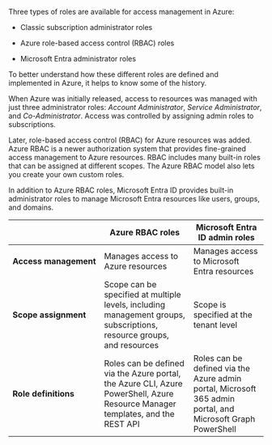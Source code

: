 Three types of roles are available for access management in Azure:

- Classic subscription administrator roles

- Azure role-based access control (RBAC) roles

- Microsoft Entra administrator roles

To better understand how these different roles are defined and implemented in Azure, it helps to know some of the history.

When Azure was initially released, access to resources was managed with just three administrator roles: _Account Administrator_, _Service Administrator_, and _Co-Administrator_. Access was controlled by assigning admin roles to subscriptions.

Later, role-based access control (RBAC) for Azure resources was added. Azure RBAC is a newer authorization system that provides fine-grained access management to Azure resources. RBAC includes many built-in roles that can be assigned at different scopes. The Azure RBAC model also lets you create your own custom roles.

In addition to Azure RBAC roles, Microsoft Entra ID provides built-in administrator roles to manage Microsoft Entra resources like users, groups, and domains.

| <!-- Blank --> | Azure RBAC roles | Microsoft Entra ID admin roles |
| --- | --- | --- |
| **Access&nbsp;management** | Manages access to Azure resources | Manages access to Microsoft Entra resources |
| **Scope&nbsp;assignment**  | Scope can be specified at multiple levels, including management groups, subscriptions, resource groups, and resources | Scope is specified at the tenant level |
| **Role&nbsp;definitions** | Roles can be defined via the Azure portal, the Azure CLI, Azure PowerShell, Azure Resource Manager templates, and the REST API | Roles can be defined via the Azure admin portal, Microsoft 365 admin portal, and Microsoft Graph PowerShell |

